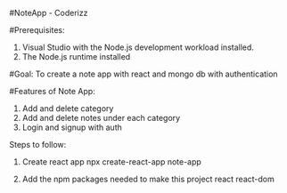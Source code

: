 #NoteApp - Coderizz

#Prerequisites: 

1. Visual Studio with the Node.js development workload installed.
2. The Node.js runtime installed

#Goal: To create a note app with react and mongo db with authentication

#Features of Note App:

1. Add and delete category
2. Add and delete notes under each category
3. Login and signup with auth

Steps to follow:

1. Create react app
    npx create-react-app note-app

2. Add the npm packages needed to make this project
    react
    react-dom